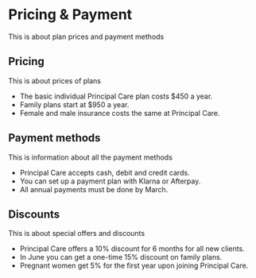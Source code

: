 # Pricing & Payment

This is about plan prices and payment methods

## Pricing

This is about prices of plans

- The basic individual Principal Care plan costs $450 a year.
- Family plans start at $950 a year.
- Female and male insurance costs the same at Principal Care.

## Payment methods

This is information about all the payment methods

- Principal Care accepts cash, debit and credit cards.
- You can set up a payment plan with Klarna or Afterpay.
- All annual payments must be done by March.

## Discounts

This is about special offers and discounts

- Principal Care offers a 10% discount for 6 months for all new clients.
- In June you can get a one-time 15% discount on family plans.
- Pregnant women get 5% for the first year upon joining Principal Care.